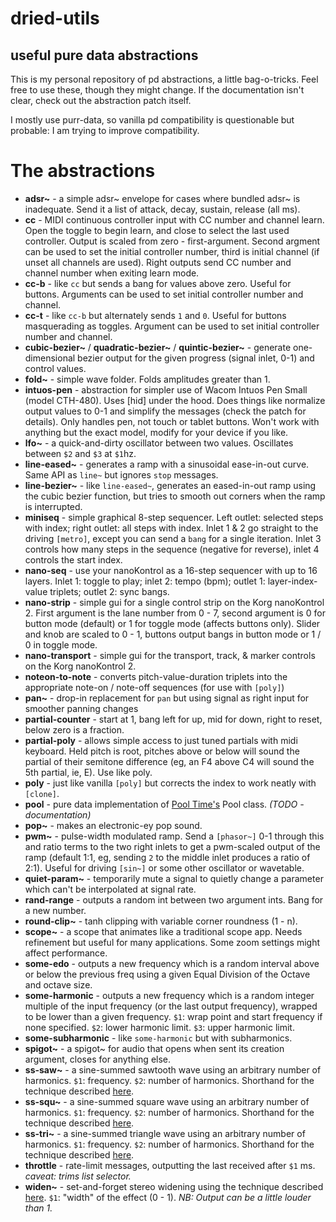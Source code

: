 
dried-utils
====

useful pure data abstractions
----

This is my personal repository of pd abstractions, a little bag-o-tricks. Feel free to use these, though they might change. If the documentation isn't clear, check out the abstraction patch itself.

I mostly use purr-data, so vanilla pd compatibility is questionable but probable: I am trying to improve compatibility.

# The abstractions

- **adsr~** - a simple adsr~ envelope for cases where bundled adsr~ is inadequate. Send it a list of attack, decay, sustain, release (all ms).
- **cc** - MIDI continuous controller input with CC number and channel learn. Open the toggle to begin learn, and close to select the last used controller. Output is scaled from zero - first-argument. Second argment can be used to set the initial controller number, third is initial channel (if unset all channels are used). Right outputs send CC number and channel number when exiting learn mode.
- **cc-b** - like `cc` but sends a bang for values above zero. Useful for buttons. Arguments can be used to set initial controller number and channel.
- **cc-t** - like `cc-b` but alternately sends `1` and `0`. Useful for buttons masquerading as toggles. Argument can be used to set initial controller number and channel.
- **cubic-bezier~** / **quadratic-bezier~** / **quintic-bezier~** - generate one-dimensional bezier output for the given progress (signal inlet, 0-1) and control values.
- **fold~** - simple wave folder. Folds amplitudes greater than 1.
- **intuos-pen** - abstraction for simpler use of Wacom Intuos Pen Small (model CTH-480). Uses [hid] under the hood. Does things like normalize output values to 0-1 and simplify the messages (check the patch for details). Only handles pen, not touch or tablet buttons. Won't work with anything but the exact model, modify for your device if you like.
- **lfo~** - a quick-and-dirty oscillator between two values. Oscillates between `$2` and `$3` at `$1`hz.
- **line-eased~** - generates a ramp with a sinusoidal ease-in-out curve. Same API as `line~` but ignores `stop` messages.
- **line-bezier~** - like `line-eased~`, generates an eased-in-out ramp using the cubic bezier function, but tries to smooth out corners when the ramp is interrupted.
- **miniseq** - simple graphical 8-step sequencer. Left outlet: selected steps with index; right outlet: all steps with index. Inlet 1 & 2 go straight to the driving `[metro]`, except you can send a `bang` for a single iteration. Inlet 3 controls how many steps in the sequence (negative for reverse), inlet 4 controls the start index.
- **nano-seq** - use your nanoKontrol as a 16-step sequencer with up to 16 layers. Inlet 1: toggle to play; inlet 2: tempo (bpm); outlet 1: layer-index-value triplets; outlet 2: sync bangs.
- **nano-strip** - simple gui for a single control strip on the Korg nanoKontrol 2. First argument is the lane number from 0 - 7, second argument is 0 for button mode (default) or 1 for toggle mode (affects buttons only). Slider and knob are scaled to 0 - 1, buttons output bangs in button mode or 1 / 0 in toggle mode.
- **nano-transport** - simple gui for the transport, track, & marker controls on the Korg nanoKontrol 2.
- **noteon-to-note** - converts pitch-value-duration triplets into the appropriate note-on / note-off sequences (for use with `[poly]`)
- **pan~** - drop-in replacement for `pan` but using signal as right input for smoother panning changes
- **partial-counter** - start at 1, bang left for up, mid for down, right to reset, below zero is a fraction.
- **partial-poly** - allows simple access to just tuned partials with midi keyboard. Held pitch is root, pitches above or below will sound the partial of their semitone difference (eg, an F4 above C4 will sound the 5th partial, ie, E). Use like poly.
- **poly** - just like vanilla `[poly]` but corrects the index to work neatly with `[clone]`.
- **pool** - pure data implementation of [Pool Time's](https://gitlab.com/pool-time/pool-time) Pool class. _(TODO - documentation)_
- **pop~** - makes an electronic-ey pop sound.
- **pwm~** - pulse-width modulated ramp. Send a `[phasor~]` 0-1 through this and ratio terms to the two right inlets to get a pwm-scaled output of the ramp (default 1:1, eg, sending `2` to the middle inlet produces a ratio of 2:1). Useful for driving `[sin~]` or some other oscillator or wavetable.
- **quiet-param~** - temporarily mute a signal to quietly change a parameter which can't be interpolated at signal rate.
- **rand-range** - outputs a random int between two argument ints. Bang for a new number.
- **round-clip~** - tanh clipping with variable corner roundness (1 - n).
- **scope~** - a scope that animates like a traditional scope app. Needs refinement but useful for many applications. Some zoom settings might affect performance.
- **some-edo** - outputs a new frequency which is a random interval above or below the previous freq using a given Equal Division of the Octave and octave size.
- **some-harmonic** - outputs a new frequency which is a random integer multiple of the input frequency (or the last output frequency), wrapped to be lower than a given frequency. `$1`: wrap point and start frequency if none specified. `$2`: lower harmonic limit. `$3`: upper harmonic limit.
- **some-subharmonic** - like `some-harmonic` but with subharmonics.
- **spigot~** - a spigot~ for audio that opens when sent its creation argument, closes for anything else.
- **ss-saw~** - a sine-summed sawtooth wave using an arbitrary number of harmonics. `$1`: frequency. `$2`: number of harmonics. Shorthand for the technique described [here](http://write.flossmanuals.net/pure-data/generating-waveforms/).
- **ss-squ~** - a sine-summed square wave using an arbitrary number of harmonics. `$1`: frequency. `$2`: number of harmonics. Shorthand for the technique described [here](http://write.flossmanuals.net/pure-data/generating-waveforms/).
- **ss-tri~** - a sine-summed triangle wave using an arbitrary number of harmonics. `$1`: frequency. `$2`: number of harmonics. Shorthand for the technique described [here](http://write.flossmanuals.net/pure-data/generating-waveforms/).
- **throttle** - rate-limit messages, outputting the last received after `$1` ms. _caveat: trims list selector._
- **widen~** - set-and-forget stereo widening using the technique described [here](https://www.reddit.com/r/audioengineering/comments/ba338a/heres_a_mixing_trick_stereo_widening_using_phase/). `$1`: "width" of the effect (0 - 1). _NB: Output can be a little louder than 1._
